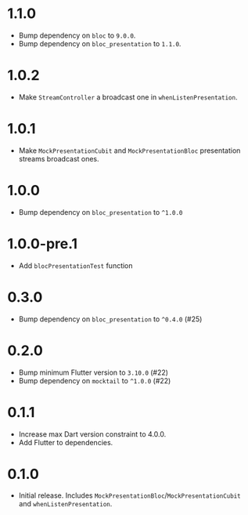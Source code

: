 # 1.1.0

- Bump dependency on `bloc` to `9.0.0`.
- Bump dependency on `bloc_presentation` to `1.1.0`.

# 1.0.2

- Make `StreamController` a broadcast one in `whenListenPresentation`.

# 1.0.1

- Make `MockPresentationCubit` and `MockPresentationBloc` presentation streams broadcast ones.

# 1.0.0

- Bump dependency on `bloc_presentation` to `^1.0.0`

# 1.0.0-pre.1

- Add `blocPresentationTest` function

# 0.3.0

- Bump dependency on `bloc_presentation` to `^0.4.0` (#25)

# 0.2.0

- Bump minimum Flutter version to `3.10.0` (#22)
- Bump dependency on `mocktail` to `^1.0.0` (#22)

# 0.1.1

- Increase max Dart version constraint to 4.0.0.
- Add Flutter to dependencies.

# 0.1.0

- Initial release. Includes `MockPresentationBloc`/`MockPresentationCubit` and `whenListenPresentation`.
